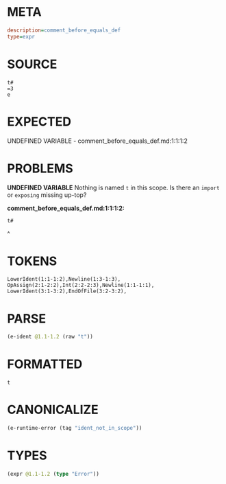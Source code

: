 # META
~~~ini
description=comment_before_equals_def
type=expr
~~~
# SOURCE
~~~roc
t#
=3
e
~~~
# EXPECTED
UNDEFINED VARIABLE - comment_before_equals_def.md:1:1:1:2
# PROBLEMS
**UNDEFINED VARIABLE**
Nothing is named `t` in this scope.
Is there an `import` or `exposing` missing up-top?

**comment_before_equals_def.md:1:1:1:2:**
```roc
t#
```
^


# TOKENS
~~~zig
LowerIdent(1:1-1:2),Newline(1:3-1:3),
OpAssign(2:1-2:2),Int(2:2-2:3),Newline(1:1-1:1),
LowerIdent(3:1-3:2),EndOfFile(3:2-3:2),
~~~
# PARSE
~~~clojure
(e-ident @1.1-1.2 (raw "t"))
~~~
# FORMATTED
~~~roc
t
~~~
# CANONICALIZE
~~~clojure
(e-runtime-error (tag "ident_not_in_scope"))
~~~
# TYPES
~~~clojure
(expr @1.1-1.2 (type "Error"))
~~~
